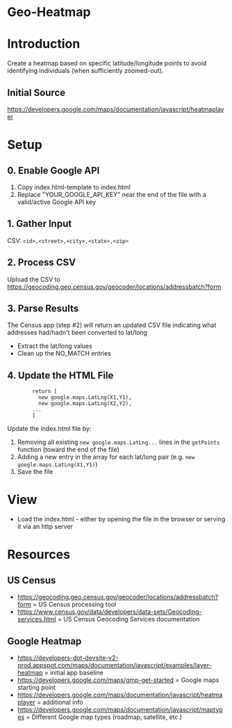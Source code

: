 # Geo-Heatmap

# Introduction

Create a heatmap based on specific latitude/longitude points to avoid identifying individuals (when sufficiently zoomed-out).

## Initial Source

https://developers.google.com/maps/documentation/javascript/heatmaplayer

# Setup

## 0. Enable Google API

1. Copy index.html-template to index.html
1. Replace "YOUR_GOOGLE_API_KEY" near the end of the file with a valid/active Google API key

## 1. Gather Input

CSV: `<id>,<street>,<city>,<state>,<zip>`

## 2. Process CSV

Upload the CSV to https://geocoding.geo.census.gov/geocoder/locations/addressbatch?form

## 3. Parse Results

The Census app (step #2) will return an updated CSV file indicating what addresses had/hadn't been converted to lat/long

- Extract the lat/long values
- Clean up the NO_MATCH entries

## 4. Update the HTML File

```     function getPoints() {
        return [
          new google.maps.LatLng(X1,Y1),
          new google.maps.LatLng(X2,Y2),
        ...
        ]
```

Update the index.html file by:

1. Removing all existing `new google.maps.LatLng...` lines in the `getPoints` function (toward the end of the file)
1. Adding a new entry in the array for each lat/long pair (e.g. `new google.maps.LatLng(X1,Y1)`)
1. Save the file

# View

- Load the index.html - either by opening the file in the browser or serving it via an http server

# Resources

## US Census

- https://geocoding.geo.census.gov/geocoder/locations/addressbatch?form = US Census processing tool
- https://www.census.gov/data/developers/data-sets/Geocoding-services.html = US Census Geocoding Services documentation

## Google Heatmap

- https://developers-dot-devsite-v2-prod.appspot.com/maps/documentation/javascript/examples/layer-heatmap = initial app baseline
- https://developers.google.com/maps/gmp-get-started = Google maps starting point
- https://developers.google.com/maps/documentation/javascript/heatmaplayer = additional info
- https://developers.google.com/maps/documentation/javascript/maptypes = Different Google map types (roadmap, satellite, etc.)
